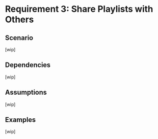 # Requirement 3: Share Playlists with Others

## Scenario

[wip]

## Dependencies

[wip]

## Assumptions

[wip]

## Examples

[wip]